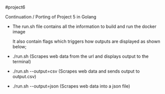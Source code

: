 #project6

Continuation / Porting of Project 5 in Golang

- The run.sh file contains all the information to build and run the docker image

    It also contain flags which triggers how outputs are displayed as shown below;

- ./run.sh (Scrapes web data from the url and displays output to the terminal)

- ./run.sh --output=csv (Scrapes web data and sends output to output.csv)

- ./run.sh --output=json (Scrapes web data into a json file)